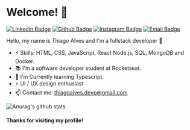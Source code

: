 # Welcome! 👋

[![Linkedin Badge](https://img.shields.io/badge/-LinkedIn-blue?style=flat-square&logo=Linkedin&logoColor=white&link=https://www.linkedin.com/in/thiagoalves89/)](https://www.linkedin.com/in/thiagoalves89/)
[![Github Badge](https://img.shields.io/badge/-Github-000?style=flat-square&logo=Github&logoColor=white&link=https://github.com/the-one-who-knoccks/)](https://github.com/the-one-who-knoccks/)
[![Instagram Badge](https://img.shields.io/badge/-Instagram-C13584?style=flat-square&labelColor=C13584&logo=instagram&logoColor=white&link=https://www.instagram.com/the.one.who.knoccks/)](https://www.instagram.com/the.one.who.knoccks/)
[![Email Badge](https://img.shields.io/badge/-Email-3ABFE6?style=flat-square&logo=minutemailer&logoColor=white&link=mailto:thiagoalves.devp@gmail.com)](mailto:thiagoalves.devp@gmail.com)

Hello, my name is Thiago Alves and I'm a fullstack developer 🚀

 - ⚡ Skills: HTML, CSS, JavaScript, React Node.js, SQL, MongoDB and Docker.
 - 📚 I'm a software developer student at Rocketseat.
 - 🌱 I'm Currently learning Typescript.
 - ⚡ UI / UX design enthusiast
 - 📫 Contact me: thiagoalves.devp@gmail.com
 
 

 
 ![Anurag's github stats](https://github-readme-stats.vercel.app/api?username=the-one-who-knoccks&show_icons=true&theme=radical)

#### Thanks for visiting my profile!  
